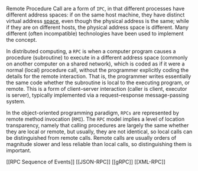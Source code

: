 Remote Procedure Call are a form of `IPC`, in that different processes have different address spaces: if on the same host machine, they have distinct virtual address [space](👻Virtual-Addresses.md), even though the physical address  is the same; while if they are on different hosts, the physical address space is different. Many different (often incompatible) technologies have been used to implement the concept.

In distributed computing, a `RPC` is when a computer program causes a procedure (subroutine) to execute in a different address space (commonly on another computer on a shared network), which is coded as if it were a normal (local) procedure call, without the programmer explicitly coding the details for the remote interaction. That is, the programmer writes essentially the same code whether the subroutine is local to the executing program, or remote. This is a form of client–server interaction (caller is client, executor is server), typically implemented via a request–response message-passing system.

In the object-oriented programming paradigm, `RPCs` are represented by remote method invocation (`RMI`). The `RPC` model implies a level of location transparency, namely that calling procedures are largely the same whether they are local or remote, but usually, they are not identical, so local calls can be distinguished from remote calls. Remote calls are usually orders of magnitude slower and less reliable than local calls, so distinguishing them is important.

[[RPC Sequence of Events]]
[[JSON-RPC]]
[[gRPC]]
[[XML-RPC]]